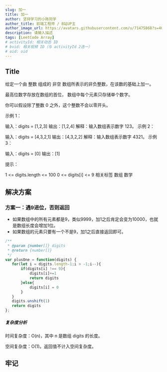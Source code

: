 ```yaml
---
slug: 加一
title: 加一
author: 坚持学习的小陈同学
author_title: 前端工程师 / B站UP主
author_image_url: https://avatars.githubusercontent.com/u/71475868?s=40&u=8e47a668961f89a6389d9775cffdabddfda76e8c&v=4
description: 请输入描述
tags: [LeetCode Array]
# activityId: 相关动态 ID
# bvid: 相关视频 ID（与 activityId 2选一）
# oid: oid
---
```


<!-- truncate -->
## Title

给定一个由 整数 组成的 非空 数组所表示的非负整数，在该数的基础上加一。

最高位数字存放在数组的首位， 数组中每个元素只存储单个数字。

你可以假设除了整数 0 之外，这个整数不会以零开头。

示例 1：

输入：digits = [1,2,3]
输出：[1,2,4]
解释：输入数组表示数字 123。
示例 2：

输入：digits = [4,3,2,1]
输出：[4,3,2,2]
解释：输入数组表示数字 4321。
示例 3：

输入：digits = [0]
输出：[1]


提示：

1 <= digits.length <= 100
0 <= digits[i] <= 9
相关标签
数组
数学

## 解决方案

### 方案一：遇9进位，否则返回

- 如果数组中的所有元素都是9，类似9999，加1之后肯定会变为10000，也就是数组长度会增加1位。
- 如果数组的元素只要有一个不是9，加1之后直接返回即可。

```javascript
/**
 * @param {number[]} digits
 * @return {number[]}
 */
var plusOne = function(digits) {
   for(let i = digits.length-1;i > -1;i--){
       if(digits[i] !== 9){
           digits[i]+=1
           return digits
       }else{
           digits[i] = 0
       }
   }
   digits.unshift(1)
   return digits
};
```

##### 复杂度分析

时间复杂度：O(n)，其中 n 是数组 digits 的长度。

空间复杂度：O(1)。返回值不计入空间复杂度。





## 牢记

